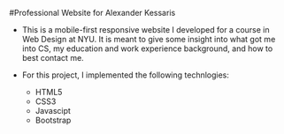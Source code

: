 #Professional Website for Alexander Kessaris

* This is a mobile-first responsive website I developed for a course in Web Design at NYU. It is meant to give some insight into what got me into CS, my education and work experience background, and how to best contact me.

* For this project, I implemented the following technlogies:
  * HTML5
  * CSS3
  * Javascipt
  * Bootstrap
